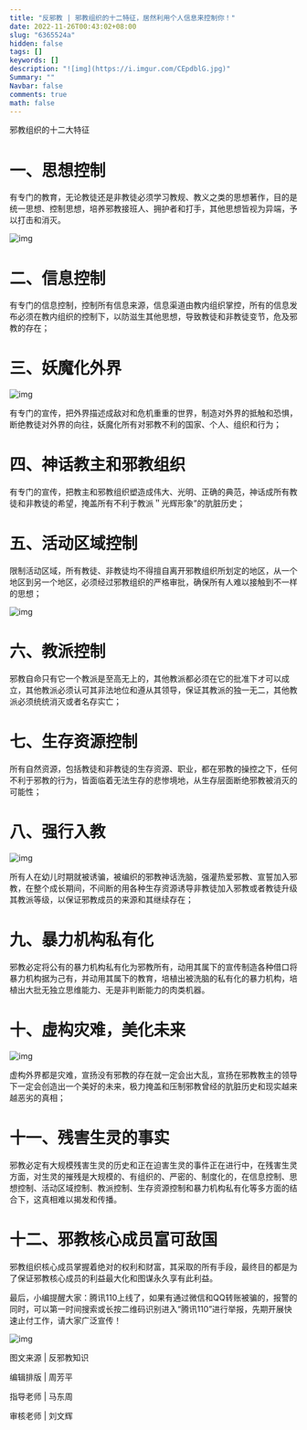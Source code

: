 ```yaml
---
title: "反邪教 | 邪教组织的十二特征，居然利用个人信息来控制你！"
date: 2022-11-26T00:43:02+08:00
slug: "6365524a"
hidden: false
tags: []
keywords: []
description: "![img](https://i.imgur.com/CEpdblG.jpg)"
Summary: ""
Navbar: false
comments: true
math: false
---
```




<!--more-->

邪教组织的十二大特征

# 一、思想控制

有专门的教育，无论教徒还是非教徒必须学习教规、教义之类的思想著作，目的是统一思想、控制思想，培养邪教接班人、拥护者和打手，其他思想皆视为异端，予以打击和消灭。

![img](Kh4YZvO.jpg)

# 二、信息控制

有专门的信息控制，控制所有信息来源，信息渠道由教内组织掌控，所有的信息发布必须在教内组织的控制下，以防滋生其他思想，导致教徒和非教徒变节，危及邪教的存在；

# 三、妖魔化外界

![img](iJGZB0O.png)

有专门的宣传，把外界描述成敌对和危机重重的世界，制造对外界的抵触和恐惧，断绝教徒对外界的向往，妖魔化所有对邪教不利的国家、个人、组织和行为；

# 四、神话教主和邪教组织

有专门的宣传，把教主和邪教组织塑造成伟大、光明、正确的典范，神话成所有教徒和非教徒的希望，掩盖所有不利于教派＂光辉形象”的肮脏历史；

# 五、活动区域控制

限制活动区域，所有教徒、非教徒均不得擅自离开邪教组织所划定的地区，从一个地区到另一个地区，必须经过邪教组织的严格审批，确保所有人难以接触到不一样的思想；

![img](Wa0ygxY.jpg)

# 六、教派控制

邪教自命只有它一个教派是至高无上的，其他教派都必须在它的批准下オ可以成立，其他教派必须认可其非法地位和遵从其领导，保证其教派的独一无二，其他教派必须统统消灭或者名存实亡；

# 七、生存资源控制

所有自然资源，包括教徒和非教徒的生存资源、职业，都在邪教的操控之下，任何不利于邪教的行为，皆面临着无法生存的悲惨境地，从生存层面断绝邪教被消灭的可能性；

# 八、强行入教

![img](wYu0aX0.jpg)

所有人在幼儿时期就被诱骗，被编织的邪教神话洗脑，强灌热爱邪教、宣誓加入邪教，在整个成长期间，不间断的用各种生存资源诱导非教徒加入邪教或者教徒升级其教派等级，以保证邪教成员的来源和其继续存在；

# 九、暴力机构私有化

邪教必定将公有的暴力机构私有化为邪教所有，动用其属下的宣传制造各种借口将暴力机构据为己有，并动用其属下的教育，培植出被洗脑的私有化的暴力机构，培植出大批无独立思维能力、无是非判断能力的肉类机器。

# 十、虚构灾难，美化未来

![img](mvwUuRY.jpg)

虚构外界都是灾难，宣扬没有邪教的存在就一定会出大乱，宣扬在邪教教主的领导下一定会创造出一个美好的未来，极力掩盖和压制邪教曾经的肮脏历史和现实越来越恶劣的真相；

# 十一、残害生灵的事实

邪教必定有大规模残害生灵的历史和正在迫害生灵的事件正在进行中，在残害生灵方面，对生灵的摧残是大规模的、有组织的、严密的、制度化的，在信息控制、思想控制、活动区域控制、教派控制、生存资源控制和暴力机构私有化等多方面的结合下，这真相难以揭发和传播。

# 十二、邪教核心成员富可敌国

邪教组织核心成员掌握着绝对的权利和财富，其采取的所有手段，最终目的都是为了保证邪教核心成员的利益最大化和图谋永久享有此利益。

最后，小编提醒大家：腾讯110上线了，如果有通过微信和QQ转账被骗的，报警的同时，可以第一时间搜索或长按二维码识别进入“腾讯110”进行举报，先期开展快速止付工作，请大家广泛宣传！

![img](zb9JsYj.png)

图文来源 | 反邪教知识

编辑排版 | 周芳平

指导老师 | 马东周

审核老师 | 刘文辉
